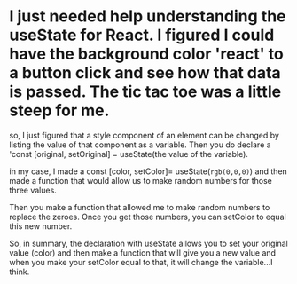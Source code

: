 # I just needed help understanding the useState for React. I figured I could have the background color 'react' to a button click and see how that data is passed. The tic tac toe was a little steep for me.

so, I just figured that a style component of an element can be changed by listing the value of that component as a variable. Then you do declare a 'const [original, setOriginal] = useState(the value of the variable).

in my case, I made a const [color, setColor]= useState(`rgb(0,0,0)`) and then made a function that would allow us to make random numbers for those three values.

Then you make a function that allowed me to make random numbers to replace the zeroes. Once you get those numbers, you can setColor to equal this new number.

So, in summary, the declaration with useState allows you to set your original value (color) and then make a function that will give you a new value and when you make your setColor equal to that, it will change the variable...I think.
